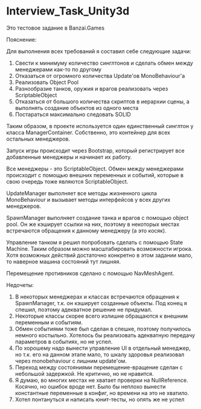 # Interview_Task_Unity3d
Это тестовое задание в Banzai.Games


Пояснение:

Для выполнения всех требований я составил себе следующие задачи:
1) Свести к минимуму количество синглтонов и сделать обмен между менеджерами как-то по другому
2) Отказаться от огромного количества Update'ов MonoBehaviour'а
3) Реализовать Object Pool
4) Разнообразие танков, оружия и врагов реализовать через ScriptableObject
5) Отказаться от большого количества скриптов в иерархии сцены, а выполнять создание объектов из одного места
6) Постараться максимально следовать SOLID

Таким образом, в проекте используется один единственный синглтон у класса ManagerContainer. Собственно, это контейнер для всех остальных менеджеров. 

Запуск игры происходит через Bootstrap, который регистрирует все добавленные менеджеры и начинает их работу.

Все менеджеры - это ScriptableObject. Обмен между менеджерами происходит с помощью внешних переменных и событий, которые в свою очередь тоже являются ScriptableObject.

UpdateManager выполняет все методы жизненного цикла MonoBehaviour и вызывает методы интерфейсов у всех других менеджеров.

SpawnManager выполняет создание танка и врагов с помощью object pool. Он же кэширует ссылки на них, поэтому в некоторых местах встречаются обращения к данному менеджеру (а это косяк).

Управление танком я решил попробовать сделать с помощью State Machine. Таким образом можно масштабировать возможности игрока. Хотя возможных действий достаточно конкретно в этом задании мало, то наверное машина состояний тут лишняя.

Перемещение противников сделано с помощью NavMeshAgent.

Недочеты:
1) В некоторых менеджерах и классах встречаются обращения к SpawnManager, т.к. он кэширует созданные объекты. Под конец я спешил, поэтому адекватное решение не придумал.
2) Некоторые классы скорее всего излишне обращаются к внешним переменным и событиям.
3) Обмен событиями тоже был сделан в спешке, поэтому получилось немного костыльно. Хотелось бы реализовать адекватную передачу параметров в событиях, но не успел.
4) По хорошему надо вынести управление UI в отдельный менеджер, но т.к. его на данном этапе мало, то шкалу здоровья реализовал через monobehaviour с лишним update'ом.
5) Переход между состояниями перемещение-вращение сделан с небольшой задержкой. Не критично, но не нравится.
6) Я думаю, во многих местах не хватает проверки на NullReference. Косячно, но ошибок вроде нет.
Было бы неплохо вынести константные переменные в конфиг, но времени на это не хватило.
7) Хотел понтануться и написать юнит-тесты, но опять же не успел
